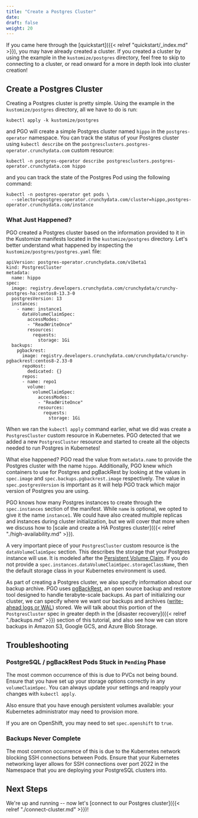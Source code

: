 ```yaml
---
title: "Create a Postgres Cluster"
date:
draft: false
weight: 20
---
```


If you came here through the [quickstart]({{< relref "quickstart/_index.md" >}}), you may have already created a cluster. If you created a cluster by using the example in the `kustomize/postgres` directory, feel free to skip to connecting to a cluster, or read onward for a more in depth look into cluster creation!

## Create a Postgres Cluster

Creating a Postgres cluster is pretty simple. Using the example in the `kustomize/postgres` directory, all we have to do is run:

```
kubectl apply -k kustomize/postgres
```

and PGO will create a simple Postgres cluster named `hippo` in the `postgres-operator` namespace. You can track the status of your Postgres cluster using `kubectl describe` on the `postgresclusters.postgres-operator.crunchydata.com` custom resource:

```
kubectl -n postgres-operator describe postgresclusters.postgres-operator.crunchydata.com hippo
```

and you can track the state of the Postgres Pod using the following command:

```
kubectl -n postgres-operator get pods \
  --selector=postgres-operator.crunchydata.com/cluster=hippo,postgres-operator.crunchydata.com/instance
```

### What Just Happened?

PGO created a Postgres cluster based on the information provided to it in the Kustomize manifests located in the `kustomize/postgres` directory. Let's better understand what happened by inspecting the `kustomize/postgres/postgres.yaml` file:

```
apiVersion: postgres-operator.crunchydata.com/v1beta1
kind: PostgresCluster
metadata:
  name: hippo
spec:
  image: registry.developers.crunchydata.com/crunchydata/crunchy-postgres-ha:centos8-13.3-0
  postgresVersion: 13
  instances:
    - name: instance1
      dataVolumeClaimSpec:
        accessModes:
        - "ReadWriteOnce"
        resources:
          requests:
            storage: 1Gi
  backups:
    pgbackrest:
      image: registry.developers.crunchydata.com/crunchydata/crunchy-pgbackrest:centos8-2.33-0
      repoHost:
        dedicated: {}
      repos:
      - name: repo1
        volume:
          volumeClaimSpec:
            accessModes:
            - "ReadWriteOnce"
            resources:
              requests:
                storage: 1Gi
```

When we ran the `kubectl apply` command earlier, what we did was create a `PostgresCluster` custom resource in Kubernetes. PGO detected that we added a new `PostgresCluster` resource and started to create all the objects needed to run Postgres in Kubernetes!

What else happened? PGO read the value from `metadata.name` to provide the Postgres cluster with the name `hippo`. Additionally, PGO knew which containers to use for Postgres and pgBackRest by looking at the values in `spec.image` and `spec.backups.pgbackrest.image` respectively. The value in `spec.postgresVersion` is important as it will help PGO track which major version of Postgres you are using.

PGO knows how many Postgres instances to create through the `spec.instances` section of the manifest. While `name` is optional, we opted to give it the name `instance1`. We could have also created multiple replicas and instances during cluster initialization, but we will cover that more when we discuss how to [scale and create a HA Postgres cluster]({{< relref "./high-availability.md" >}}).

A very important piece of your `PostgresCluster` custom resource is the `dataVolumeClaimSpec` section. This describes the storage that your Postgres instance will use. It is modeled after the [Persistent Volume Claim](https://kubernetes.io/docs/concepts/storage/persistent-volumes/). If you do not provide a `spec.instances.dataVolumeClaimSpec.storageClassName`, then the default storage class in your Kubernetes environment is used.

As part of creating a Postgres cluster, we also specify information about our backup archive. PGO uses [pgBackRest](https://pgbackrest.org/), an open source backup and restore tool designed to handle terabyte-scale backups. As part of initializing our cluster, we can specify where we want our backups and archives ([write-ahead logs or WAL](https://www.postgresql.org/docs/current/wal-intro.html)) stored. We will talk about this portion of the `PostgresCluster` spec in greater depth in the [disaster recovery]({{< relref "./backups.md" >}}) section of this tutorial, and also see how we can store backups in Amazon S3, Google GCS, and Azure Blob Storage.

## Troubleshooting

### PostgreSQL / pgBackRest Pods Stuck in `Pending` Phase

The most common occurrence of this is due to PVCs not being bound. Ensure that you have set up your storage options correctly in any `volumeClaimSpec`. You can always update your settings and reapply your changes with `kubectl apply`.

Also ensure that you have enough persistent volumes available: your Kubernetes administrator may need to provision more.

If you are on OpenShift, you may need to set `spec.openshift` to `true`.

### Backups Never Complete

The most common occurrence of this is due to the Kubernetes network blocking SSH connections between Pods. Ensure that your Kubernetes networking layer allows for SSH connections over port 2022 in the Namespace that you are deploying your PostgreSQL clusters into.

## Next Steps

We're up and running -- now let's [connect to our Postgres cluster]({{< relref "./connect-cluster.md" >}})!
